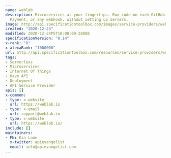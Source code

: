 ```yaml
---
name: weblab
description: Microservices at your fingertips. Run code on each GitHub Push, a Paypal
  Payment, or any webhook, without setting up servers.
image: http://api.specificationtoolbox.com/images/service-providers/weblab.jpg
created: "2020-12-23"
modified: 2020-12-24PST10:00:00-28800
specificationVersion: "0.14"
x-rank: "8"
x-alexaRank: "1000000"
url: http://api.specificationtoolbox.com/resources/service-providers/weblab/
tags:
- Serverless
- Microservices
- Internet Of Things
- Have API
- Deployment
- API Service Provider
apis: []
x-common:
- type: x-website
  url: https://weblab.io
- type: x-email
  url: support@weblab.io
- type: x-website
  url: https://weblab.io/
include: []
maintainers:
- FN: Kin Lane
  x-twitter: apievangelist
  email: info@apievangelist.com
...
```

